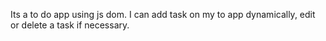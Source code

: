 Its a to do app using js dom. I can add task on my to app dynamically, edit or delete a task if necessary.